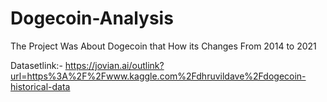 # Dogecoin-Analysis
The Project Was About Dogecoin that How its Changes From 2014 to 2021 

Datasetlink:- https://jovian.ai/outlink?url=https%3A%2F%2Fwww.kaggle.com%2Fdhruvildave%2Fdogecoin-historical-data
